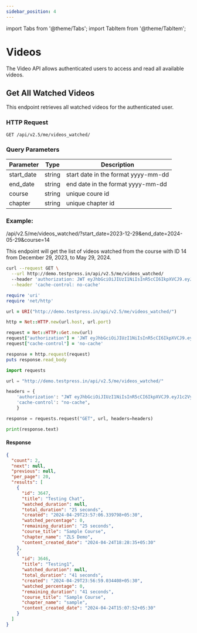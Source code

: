 ```yaml
---
sidebar_position: 4
---
```



import Tabs from '@theme/Tabs';
import TabItem from '@theme/TabItem';



# Videos
The Video API allows authenticated users to access and read all available videos.

## Get All Watched Videos

This endpoint retrieves all watched videos for the authenticated user.

### HTTP Request

`GET /api/v2.5/me/videos_watched/`

### Query Parameters


| Parameter        | Type        | Description |
| ----------- | ----------- |----------- |
| start_date    | string      | start date in the format yyyy-mm-dd |
| end_date    | string      | end date in the format yyyy-mm-dd |
| course    | string      | unique coure id |
| chapter    | string      | unique chapter id |

### Example:

/api/v2.5/me/videos_watched/?start_date=2023-12-29&end_date=2024-05-29&course=14

This endpoint will get the list of videos watched from the course with ID 14 from December 29, 2023, to May 29, 2024.


<Tabs>
<TabItem value="bash" label="cURL">

```bash
curl --request GET \
  --url http://demo.testpress.in/api/v2.5/me/videos_watched/
  --header 'authorization: JWT eyJhbGciOiJIUzI1NiIsInR5cCI6IkpXVCJ9.eyJ1c2VybmFtZSI6InRlc3RwcmVzcyIsInVzZXJfaWQiOjE3LCJlbWFpbCI6InRlc3RwcmVzcy5pbkBnbWFpbC5jb20iLCJleHAiOjE0NDc4MzMyMjl9.Ik_yi4lHbNbrRGhqmRpsW82Nls_O9lgXakk_syV-vSw' \
  --header 'cache-control: no-cache'

```

</TabItem>

<TabItem value="rb" label="Ruby">

```rb
require 'uri'
require 'net/http'

url = URI("http://demo.testpress.in/api/v2.5/me/videos_watched/")

http = Net::HTTP.new(url.host, url.port)

request = Net::HTTP::Get.new(url)
request["authorization"] = 'JWT eyJhbGciOiJIUzI1NiIsInR5cCI6IkpXVCJ9.eyJ1c2VybmFtZSI6InRlc3RwcmVzcyIsInVzZXJfaWQiOjE3LCJlbWFpbCI6InRlc3RwcmVzcy5pbkBnbWFpbC5jb20iLCJleHAiOjE0NDc4MzMyMjl9.Ik_yi4lHbNbrRGhqmRpsW82Nls_O9lgXakk_syV-vSw'
request["cache-control"] = 'no-cache'

response = http.request(request)
puts response.read_body

```

</TabItem>
<TabItem value="py" label="Python">

```py
import requests

url = "http://demo.testpress.in/api/v2.5/me/videos_watched/"

headers = {
    'authorization': "JWT eyJhbGciOiJIUzI1NiIsInR5cCI6IkpXVCJ9.eyJ1c2VybmFtZSI6InRlc3RwcmVzcyIsInVzZXJfaWQiOjE3LCJlbWFpbCI6InRlc3RwcmVzcy5pbkBnbWFpbC5jb20iLCJleHAiOjE0NDc4MzMyMjl9.Ik_yi4lHbNbrRGhqmRpsW82Nls_O9lgXakk_syV-vSw",
    'cache-control': "no-cache",
    }

response = requests.request("GET", url, headers=headers)

print(response.text)


```

</TabItem>
</Tabs>

#### Response


```json
{
  "count": 2,
  "next": null,
  "previous": null,
  "per_page": 20,
  "results": [
    {
      "id": 3647,
      "title": "Testing Chat",
      "watched_duration": null,
      "total_duration": "25 seconds",
      "created": "2024-04-29T23:57:06.339798+05:30",
      "watched_percentage": 0,
      "remaining_duration": "25 seconds",
      "course_title": "Sample Course",
      "chapter_name": "ZLS Demo",
      "content_created_date": "2024-04-24T18:28:35+05:30"
    },
    {
      "id": 3646,
      "title": "Testing1",
      "watched_duration": null,
      "total_duration": "41 seconds",
      "created": "2024-04-29T23:56:59.034408+05:30",
      "watched_percentage": 0,
      "remaining_duration": "41 seconds",
      "course_title": "Sample Course",
      "chapter_name": "sample",
      "content_created_date": "2024-04-24T15:07:52+05:30"
    }
  ]
}